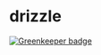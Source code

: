 # drizzle

[![Greenkeeper badge](https://badges.greenkeeper.io/trufflesuite/drizzle.svg)](https://greenkeeper.io/)